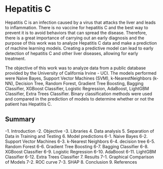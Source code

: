 # Hepatitis C

Hepatitis C is an infection caused by a virus that attacks the liver and leads to inflammation.
There is no vaccine for hepatitis C and the best way to prevent it is to avoid behaviors that can spread the disease. Therefore, there is a great importance of carrying out an early diagnosis and the purpose of this work was to analyze Hepatitis C data and make a prediction of machine learning models. Creating a predictive model can lead to early detection of hepatitis C and other liver diseases, allowing for early treatment.

The objective of this work was to analyze data from a public database provided by the University of California Irvine - UCI. The models performed were Naive Bayes, Support Vector Machines (SVM), k-NearestNeighbors (k-NN), Decision Tree, Random Forest, Gradient Tree Boosting, Bagging Classifier, XGBoost Classifier, Logistic Regression, AdaBoost, LightGBM Classifier, Extra Trees Classifier. Binary classification methods were used and compared in the prediction of models to determine whether or not the patient has Hepatitis C.

## Summary

-1. Introduction
-2. Objective
-3. Libraries
4. Data analysis
5. Separation of Data in Training and Testing
6. Model predictions
6-1. Naive Bayes
6-2. Support Vector Machines
6-3. k-Nearest Neighbors
6-4. decision tree
6-5. Random Forest
6-6. Gradient Tree Boosting
6-7. Bagging Classifier
6-8. XGBoost Classifier
6-9. Logistic Regression
6-10. AdaBoost
6-11. LightGBM Classifier
6-12. Extra Trees Classifier
7. Results
  7-1. Graphical Comparison of Models
  7-2. ROC curve
  7-3. SHAP
8. Conclusion
9. References

